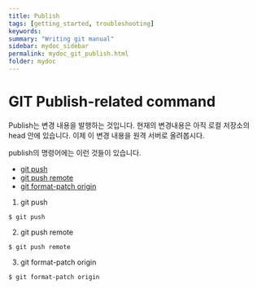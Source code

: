 ```yaml
---
title: Publish
tags: [getting_started, troubleshooting]
keywords:
summary: "Writing git manual"
sidebar: mydoc_sidebar
permalink: mydoc_git_publish.html
folder: mydoc
---
```



# GIT Publish-related command


Publish는 변경 내용을 발행하는 것입니다.
현재의 변경내용은 아직 로컬 저장소의 head 안에 있습니다.
이제 이 변경 내용을 원격 서버로 올려봅시다. 

publish의 명령어에는 이런 것들이 있습니다. 

* [git push]()
* [git push remote]()
* [git format-patch origin]()


1. git push
```
$ git push
```

2. git push remote
```
$ git push remote
```
3. git format-patch origin
```
$ git format-patch origin
   ```

